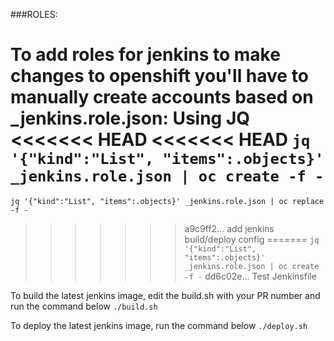 ###ROLES:

To add roles for jenkins to make changes to openshift you'll have to manually create accounts based on \_jenkins.role.json:
Using JQ
<<<<<<< HEAD
<<<<<<< HEAD
`jq '{"kind":"List", "items":.objects}' _jenkins.role.json | oc create -f -`
=======
`jq '{"kind":"List", "items":.objects}' _jenkins.role.json | oc replace -f -`
>>>>>>> a9c9ff2... add jenkins build/deploy config
=======
`jq '{"kind":"List", "items":.objects}' _jenkins.role.json | oc create -f -`
>>>>>>> dd6c02e... Test Jenkinsfile

To build the latest jenkins image, edit the build.sh with your PR number and run the command below
`./build.sh`

To deploy the latest jenkins image, run the command below
`./deploy.sh`
